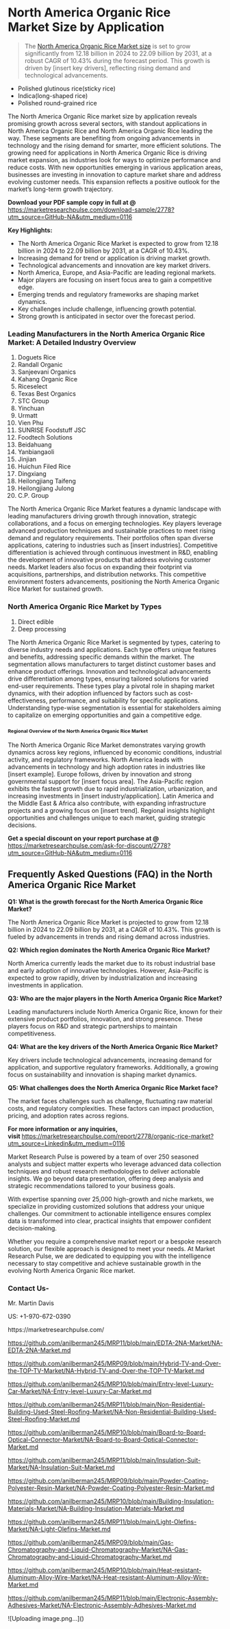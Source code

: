<h1>North America Organic Rice Market&nbsp;Size by Application</h1><blockquote><p>The <a href="https://marketresearchpulse.com/download-sample/2778?utm_source=GitHub-NA&amp;utm_medium=0116">North America Organic Rice Market size</a> is set to grow significantly from 12.18 billion in 2024 to 22.09 billion by 2031, at a robust CAGR of 10.43% during the forecast period. This growth is driven by [insert key drivers], reflecting rising demand and technological advancements.</p></blockquote><ul><li>Polished glutinous rice(sticky rice) <li> Indica(long-shaped rice) <li> Polished round-grained rice</li></ul><p>The North America Organic Rice market size by application reveals promising growth across several sectors, with standout applications in North America Organic Rice and North America Organic Rice leading the way. These segments are benefiting from ongoing advancements in technology and the rising demand for smarter, more efficient solutions. The growing need for applications in North America Organic Rice is driving market expansion, as industries look for ways to optimize performance and reduce costs. With new opportunities emerging in various application areas, businesses are investing in innovation to capture market share and address evolving customer needs. This expansion reflects a positive outlook for the market’s long-term growth trajectory.</p><p><strong>Download your PDF sample copy in full at @ </strong><a href="https://marketresearchpulse.com/download-sample/2778?utm_source=GitHub-NA&amp;utm_medium=0116">https://marketresearchpulse.com/download-sample/2778?utm_source=GitHub-NA&amp;utm_medium=0116</a></p><p><strong>Key Highlights: </strong></p><ul><li>The North America Organic Rice Market is expected to grow from 12.18 billion in 2024 to 22.09 billion by 2031, at a CAGR of 10.43%.</li><li>Increasing demand for trend or application is driving market growth.</li><li>Technological advancements and innovation are key market drivers.</li><li>North America, Europe, and Asia-Pacific are leading regional markets.</li><li>Major players are focusing on insert focus area to gain a competitive edge.</li><li>Emerging trends and regulatory frameworks are shaping market dynamics.</li><li>Key challenges include challenge, influencing growth potential.</li><li>Strong growth is anticipated in sector over the forecast period.</li></ul><h3>Leading Manufacturers in the North America Organic Rice Market: A Detailed Industry Overview</h3><ol><li>Doguets Rice</li><li>Randall Organic</li><li>Sanjeevani Organics</li><li>Kahang Organic Rice</li><li>Riceselect</li><li>Texas Best Organics</li><li>STC Group</li><li>Yinchuan</li><li>Urmatt</li><li>Vien Phu</li><li>SUNRISE Foodstuff JSC</li><li>Foodtech Solutions</li><li>Beidahuang</li><li>Yanbiangaoli</li><li>Jinjian</li><li>Huichun Filed Rice</li><li>Dingxiang</li><li>Heilongjiang Taifeng</li><li>Heilongjiang Julong</li><li>C.P. Group</li></ol><div class="flex max-w-full flex-col flex-grow"><div class="min-h-8 text-message flex w-full flex-col items-end gap-2 whitespace-normal break-words [.text-message+&amp;]:mt-5" dir="auto" data-message-author-role="assistant" data-message-id="fd8432e4-4910-450d-b182-61b7bfb0a01f" data-message-model-slug="gpt-4o"><div class="flex w-full flex-col gap-1 empty:hidden first:pt-[3px]"><div class="markdown prose w-full break-words dark:prose-invert light"><p>The North America Organic Rice Market features a dynamic landscape with leading manufacturers driving growth through innovation, strategic collaborations, and a focus on emerging technologies. Key players leverage advanced production techniques and sustainable practices to meet rising demand and regulatory requirements. Their portfolios often span diverse applications, catering to industries such as [insert industries]. Competitive differentiation is achieved through continuous investment in R&amp;D, enabling the development of innovative products that address evolving customer needs. Market leaders also focus on expanding their footprint via acquisitions, partnerships, and distribution networks. This competitive environment fosters advancements, positioning the North America Organic Rice Market for sustained growth.</p></div></div></div></div><h3>North America Organic Rice Market by Types</h3><ol><li>Direct edible <li> Deep processing</li></ol><div class="flex max-w-full flex-col flex-grow"><div class="min-h-8 text-message flex w-full flex-col items-end gap-2 whitespace-normal break-words [.text-message+&amp;]:mt-5" dir="auto" data-message-author-role="assistant" data-message-id="084470be-0bb7-4664-bddf-5156b4f41249" data-message-model-slug="gpt-4o-mini"><div class="flex w-full flex-col gap-1 empty:hidden first:pt-[3px]"><div class="markdown prose w-full break-words dark:prose-invert light"><p>The North America Organic Rice Market is segmented by types, catering to diverse industry needs and applications. Each type offers unique features and benefits, addressing specific demands within the market. The segmentation allows manufacturers to target distinct customer bases and enhance product offerings. Innovation and technological advancements drive differentiation among types, ensuring tailored solutions for varied end-user requirements. These types play a pivotal role in shaping market dynamics, with their adoption influenced by factors such as cost-effectiveness, performance, and suitability for specific applications. Understanding type-wise segmentation is essential for stakeholders aiming to capitalize on emerging opportunities and gain a competitive edge.</p></div></div></div></div><h3><span style="font-size: 11px;">Regional Overview of the North America Organic Rice Market</span></h3><div class="flex max-w-full flex-col flex-grow"><div class="min-h-8 text-message flex w-full flex-col items-end gap-2 whitespace-normal break-words [.text-message+&amp;]:mt-5" dir="auto" data-message-author-role="assistant" data-message-id="e9038762-ce64-4e30-91c9-9bd413514231" data-message-model-slug="gpt-4o-mini"><div class="flex w-full flex-col gap-1 empty:hidden first:pt-[3px]"><div class="markdown prose w-full break-words dark:prose-invert light"><p>The North America Organic Rice Market demonstrates varying growth dynamics across key regions, influenced by economic conditions, industrial activity, and regulatory frameworks. North America leads with advancements in technology and high adoption rates in industries like [insert example]. Europe follows, driven by innovation and strong governmental support for [insert focus area]. The Asia-Pacific region exhibits the fastest growth due to rapid industrialization, urbanization, and increasing investments in [insert industry/application]. Latin America and the Middle East &amp; Africa also contribute, with expanding infrastructure projects and a growing focus on [insert trend]. Regional insights highlight opportunities and challenges unique to each market, guiding strategic decisions.</p></div></div></div></div><p><strong>Get a special discount on your report purchase at @ </strong><a href="https://marketresearchpulse.com/ask-for-discount/2778?utm_source=GitHub-NA&amp;utm_medium=0116">https://marketresearchpulse.com/ask-for-discount/2778?utm_source=GitHub-NA&amp;utm_medium=0116</a></p><h2>Frequently Asked Questions (FAQ) in the North America Organic Rice Market</h2><p><strong>Q1: What is the growth forecast for the North America Organic Rice Market?</strong></p><p>The North America Organic Rice Market is projected to grow from 12.18 billion in 2024 to 22.09 billion by 2031, at a CAGR of 10.43%. This growth is fueled by advancements in trends and rising demand across industries.</p><p><strong>Q2: Which region dominates the North America Organic Rice Market?</strong></p><p>North America currently leads the market due to its robust industrial base and early adoption of innovative technologies. However, Asia-Pacific is expected to grow rapidly, driven by industrialization and increasing investments in application.</p><p><strong>Q3: Who are the major players in the North America Organic Rice Market?</strong></p><p>Leading manufacturers include North America Organic Rice, known for their extensive product portfolios, innovation, and strong presence. These players focus on R&amp;D and strategic partnerships to maintain competitiveness.</p><p><strong>Q4: What are the key drivers of the North America Organic Rice Market?</strong></p><p>Key drivers include technological advancements, increasing demand for application, and supportive regulatory frameworks. Additionally, a growing focus on sustainability and innovation is shaping market dynamics.</p><p><strong>Q5: What challenges does the North America Organic Rice Market face?</strong></p><p>The market faces challenges such as challenge, fluctuating raw material costs, and regulatory complexities. These factors can impact production, pricing, and adoption rates across regions.</p><p><strong>For more information or any inquiries, visit&nbsp;</strong><a href="https://marketresearchpulse.com/report/2778/organic-rice-market?utm_source=Linkedin&utm_medium=0116">https://marketresearchpulse.com/report/2778/organic-rice-market?utm_source=Linkedin&utm_medium=0116</a></p><p>Market Research Pulse is powered by a team of over 250 seasoned analysts and subject matter experts who leverage advanced data collection techniques and robust research methodologies to deliver actionable insights. We go beyond data presentation, offering deep analysis and strategic recommendations tailored to your business goals.</p><p>With expertise spanning over 25,000 high-growth and niche markets, we specialize in providing customized solutions that address your unique challenges. Our commitment to actionable intelligence ensures complex data is transformed into clear, practical insights that empower confident decision-making.</p><p>Whether you require a comprehensive market report or a bespoke research solution, our flexible approach is designed to meet your needs. At Market Research Pulse, we are dedicated to equipping you with the intelligence necessary to stay competitive and achieve sustainable growth in the evolving North America Organic Rice market.</p><h3><strong>Contact Us-</strong></h3><p>Mr. Martin Davis</p><p>US: +1-970-672-0390</p><p>https://marketresearchpulse.com/</p><p><a href="https://github.com/anilberman245/MRP11/blob/main/EDTA-2NA-Market/NA-EDTA-2NA-Market.md">https://github.com/anilberman245/MRP11/blob/main/EDTA-2NA-Market/NA-EDTA-2NA-Market.md</a></p><p><a href="https://github.com/anilberman245/MRP09/blob/main/Hybrid-TV-and-Over-the-TOP-TV-Market/NA-Hybrid-TV-and-Over-the-TOP-TV-Market.md">https://github.com/anilberman245/MRP09/blob/main/Hybrid-TV-and-Over-the-TOP-TV-Market/NA-Hybrid-TV-and-Over-the-TOP-TV-Market.md</a></p><p><a href="https://github.com/anilberman245/MRP10/blob/main/Entry-level-Luxury-Car-Market/NA-Entry-level-Luxury-Car-Market.md">https://github.com/anilberman245/MRP10/blob/main/Entry-level-Luxury-Car-Market/NA-Entry-level-Luxury-Car-Market.md</a></p><p><a href="https://github.com/anilberman245/MRP11/blob/main/Non-Residential-Building-Used-Steel-Roofing-Market/NA-Non-Residential-Building-Used-Steel-Roofing-Market.md">https://github.com/anilberman245/MRP11/blob/main/Non-Residential-Building-Used-Steel-Roofing-Market/NA-Non-Residential-Building-Used-Steel-Roofing-Market.md</a></p><p><a href="https://github.com/anilberman245/MRP10/blob/main/Board-to-Board-Optical-Connector-Market/NA-Board-to-Board-Optical-Connector-Market.md">https://github.com/anilberman245/MRP10/blob/main/Board-to-Board-Optical-Connector-Market/NA-Board-to-Board-Optical-Connector-Market.md</a></p><p><a href="https://github.com/anilberman245/MRP11/blob/main/Insulation-Suit-Market/NA-Insulation-Suit-Market.md">https://github.com/anilberman245/MRP11/blob/main/Insulation-Suit-Market/NA-Insulation-Suit-Market.md</a></p><p><a href="https://github.com/anilberman245/MRP09/blob/main/Powder-Coating-Polyester-Resin-Market/NA-Powder-Coating-Polyester-Resin-Market.md">https://github.com/anilberman245/MRP09/blob/main/Powder-Coating-Polyester-Resin-Market/NA-Powder-Coating-Polyester-Resin-Market.md</a></p><p><a href="https://github.com/anilberman245/MRP10/blob/main/Building-Insulation-Materials-Market/NA-Building-Insulation-Materials-Market.md">https://github.com/anilberman245/MRP10/blob/main/Building-Insulation-Materials-Market/NA-Building-Insulation-Materials-Market.md</a></p><p><a href="https://github.com/anilberman245/MRP11/blob/main/Light-Olefins-Market/NA-Light-Olefins-Market.md">https://github.com/anilberman245/MRP11/blob/main/Light-Olefins-Market/NA-Light-Olefins-Market.md</a></p><p><a href="https://github.com/anilberman245/MRP09/blob/main/Gas-Chromatography-and-Liquid-Chromatography-Market/NA-Gas-Chromatography-and-Liquid-Chromatography-Market.md">https://github.com/anilberman245/MRP09/blob/main/Gas-Chromatography-and-Liquid-Chromatography-Market/NA-Gas-Chromatography-and-Liquid-Chromatography-Market.md</a></p><p><a href="https://github.com/anilberman245/MRP10/blob/main/Heat-resistant-Aluminum-Alloy-Wire-Market/NA-Heat-resistant-Aluminum-Alloy-Wire-Market.md">https://github.com/anilberman245/MRP10/blob/main/Heat-resistant-Aluminum-Alloy-Wire-Market/NA-Heat-resistant-Aluminum-Alloy-Wire-Market.md</a></p><p><a href="https://github.com/anilberman245/MRP11/blob/main/Electronic-Assembly-Adhesives-Market/NA-Electronic-Assembly-Adhesives-Market.md">https://github.com/anilberman245/MRP11/blob/main/Electronic-Assembly-Adhesives-Market/NA-Electronic-Assembly-Adhesives-Market.md</a></p>
![Uploading image.png…]()
